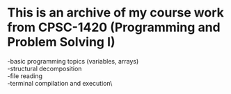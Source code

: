 # This is an archive of my course work from CPSC-1420 (Programming and Problem Solving I)
-basic programming topics (variables, arrays)\
-structural decomposition\
-file reading\
-terminal compilation and execution\
